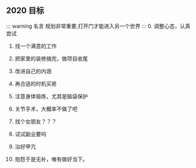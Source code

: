 ## 2020 目标

::: warning 名言
规划非常重要,打开门才能进入另一个世界
:::
0. 调整心态，认真尝试

1. 找一个满意的工作

2. 把家里的装修搞完，做项目收尾

3. 改进自己的内涵

4. 再合适的时机买房

5. 注意身体锻炼，尤其是脑袋保护

6. 关节手术，大概率不做了吧

7. 找个女朋友？？？

8. 试试副业要吗

9. 治好甲亢

10. 抱怨于是无补，唯有做好当下。